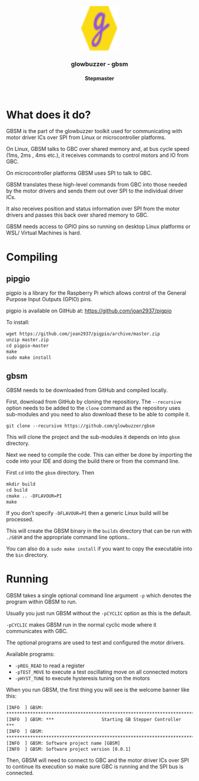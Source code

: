 <div align="center">
<a href="https://www.glowbuzzer.com">
    <img src="images/tiny-logo.svg" alt="Logo" width="100" height="120">
  </a>
<h3 align="center">glowbuzzer - gbsm</h3>
  <h4 align="center">
    <b>Stepmaster</b>
    <br />
    <br />
    <br />
  </h4>
</div>


# What does it do?

GBSM is the part of the glowbuzzer toolkit used for communicating with motor driver ICs over SPI from Linux or microcontroller platforms.

On Linux, GBSM talks to GBC over shared memory and, at bus cycle speed (1ms, 2ms , 4ms etc.), it receives commands to control motors and IO from GBC.

On microcontroller platforms GBSM uses SPI to talk to GBC.

GBSM translates these high-level commands from GBC into those needed by the motor drivers and sends them out over SPI to the individual driver ICs.

It also receives position and status information over SPI from the motor drivers and passes this back over shared memory to GBC.

GBSM needs access to GPIO pins so running on desktop Linux platforms or WSL/ Virtual Machines is hard.

# Compiling

## pipgio

pigpio is a library for the Raspberry Pi which allows control of the General Purpose Input Outputs (GPIO) pins.

pigpio is available on GitHub at: <a href="https://github.com/joan2937/pigpio">https://github.com/joan2937/pigpio</a>

To install:

````shell
wget https://github.com/joan2937/pigpio/archive/master.zip
unzip master.zip
cd pigpio-master
make
sudo make install

````
## gbsm

GBSM needs to be downloaded from GitHub and compiled locally.

First, download from GitHub by cloning the repositiory. The `--recursive` option needs to be added to the `clone` command as the repository uses sub-modules and you need to also download these to be able to compile it.

```shell
git clone --recursive https://github.com/glowbuzzer/gbsm
```
This will clone the project and the sub-modules it depends on into `gbsm` directory.

Next we need to compile the code. This can either be done by importing the code into your IDE and doing the build there or from the command line.

First `cd` into the `gbsm` directory. Then

```shell
mkdir build
cd build
cmake .. -DFLAVOUR=PI
make
```
If you don't specify `-DFLAVOUR=PI` then a generic Linux build will be processed.

This will create the GBSM binary in the `builds` directory that can be run with `./GBSM` and the appropriate command line options..

You can also do a `sudo make install` if you want to copy the executable into the `bin` directory.

# Running

GBSM takes a single optional command line argument `-p` which denotes the program within GBSM to run.

Usually you just run GBSM without the `-pCYCLIC` option as this is the default.

`-pCYCLIC` makes GBSM run in the normal cyclic mode where it communicates with GBC.

The optional programs are used to test and configured the motor drivers.

Available programs:

* `-pREG_READ` to read a register
* `-pTEST_MOVE` to execute a test oscillating move on all connected motors
* `-pHYST_TUNE` to execute hysteresis tuning on the motors


When you run GBSM, the first thing you will see is the welcome banner like this:

```shell
[INFO  ] GBSM: **************************************************************************
[INFO  ] GBSM: ***                  Starting GB Stepper Controller                    ***
[INFO  ] GBSM: **************************************************************************
[INFO  ] GBSM: Software project name [GBSM]
[INFO  ] GBSM: Software project version [0.0.1]
```

Then, GBSM will need to connect to GBC and the motor driver ICs over SPI to continue its execution so make sure GBC is running and the SPI bus is connected.


